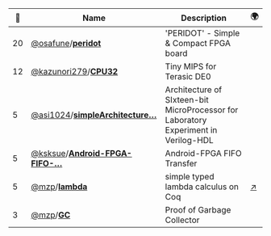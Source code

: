 |:star2: | Name | Description | 🌍|
|---|---|---|---|
|20|[@osafune](https://github.com/osafune)/[**peridot**](https://github.com/osafune/peridot)|'PERIDOT' - Simple & Compact FPGA board||
|12|[@kazunori279](https://github.com/kazunori279)/[**CPU32**](https://github.com/kazunori279/CPU32)|Tiny MIPS for Terasic DE0||
|5|[@asi1024](https://github.com/asi1024)/[**simpleArchitecture…**](https://github.com/asi1024/simpleArchitecture)|Architecture of SIxteen-bit MicroProcessor for Laboratory Experiment in Verilog-HDL||
|5|[@ksksue](https://github.com/ksksue)/[**Android-FPGA-FIFO-…**](https://github.com/ksksue/Android-FPGA-FIFO-Transfer)|Android-FPGA FIFO Transfer||
|5|[@mzp](https://github.com/mzp)/[**lambda**](https://github.com/mzp/lambda)|simple typed lambda calculus on Coq|[:arrow_upper_right:](http://d.hatena.ne.jp/mzp/)|
|3|[@mzp](https://github.com/mzp)/[**GC**](https://github.com/mzp/GC)|Proof of Garbage Collector||

